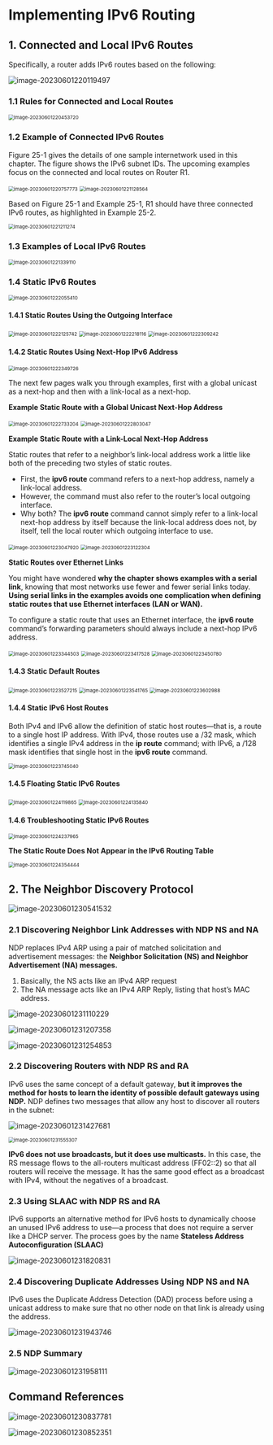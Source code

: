 # **Implementing IPv6 Routing**

## 1. **Connected and Local IPv6 Routes**

Specifically, a router adds IPv6 routes based on the following:

![image-20230601220119497](images/image-20230601220119497.png)

### 1.1 **Rules for Connected and Local Routes**

<img src="images/image-20230601220453720.png" alt="image-20230601220453720" style="zoom: 67%;" />

### 1.2 **Example of Connected IPv6 Routes**

Figure 25-1 gives the details of one sample internetwork used in this chapter. The figure shows the IPv6 subnet IDs. The upcoming examples focus on the connected and local routes on Router R1.

<img src="images/image-20230601220757773.png" alt="image-20230601220757773" style="zoom:67%;" />

<img src="images/image-20230601221128564.png" alt="image-20230601221128564" style="zoom:67%;" />

Based on Figure 25-1 and Example 25-1, R1 should have three connected IPv6 routes, as highlighted in Example 25-2.

<img src="images/image-20230601221211274.png" alt="image-20230601221211274" style="zoom:67%;" />

### 1.3 **Examples of Local IPv6 Routes**

<img src="images/image-20230601221339110.png" alt="image-20230601221339110" style="zoom:67%;" />

### 1.4 **Static IPv6 Routes**

<img src="images/image-20230601222055410.png" alt="image-20230601222055410" style="zoom:67%;" />

#### 1.4.1 **Static Routes Using the Outgoing Interface**

<img src="images/image-20230601222125742.png" alt="image-20230601222125742" style="zoom:67%;" />

<img src="images/image-20230601222218116.png" alt="image-20230601222218116" style="zoom:67%;" />

<img src="images/image-20230601222309242.png" alt="image-20230601222309242" style="zoom:67%;" />

#### 1.4.2 **Static Routes Using Next-Hop IPv6 Address**

<img src="images/image-20230601222349726.png" alt="image-20230601222349726" style="zoom:67%;" />

The next few pages walk you through examples, first with a global unicast as a next-hop and then with a link-local as a next-hop.

**Example Static Route with a Global Unicast Next-Hop Address**

<img src="images/image-20230601222733204.png" alt="image-20230601222733204" style="zoom:67%;" />

<img src="images/image-20230601222803047.png" alt="image-20230601222803047" style="zoom:67%;" />

**Example Static Route with a Link-Local Next-Hop Address**

Static routes that refer to a neighbor’s link-local address work a little like both of the preceding two styles of static routes. 

- First, the **ipv6 route** command refers to a next-hop address, namely a link-local address. 
- However, the command must also refer to the router’s local outgoing interface. 
- Why both? The **ipv6 route** command cannot simply refer to a link-local next-hop address by itself because the link-local address does not, by itself, tell the local router which outgoing interface to use.

<img src="images/image-20230601223047920.png" alt="image-20230601223047920" style="zoom:67%;" />

<img src="images/image-20230601223122304.png" alt="image-20230601223122304" style="zoom:67%;" />

**Static Routes over Ethernet Links**

You might have wondered **why the chapter shows examples with a serial link**, knowing that most networks use fewer and fewer serial links today. **Using serial links in the examples avoids one complication when defining static routes that use Ethernet interfaces (LAN or WAN).** 

To configure a static route that uses an Ethernet interface, the **ipv6 route** command’s forwarding parameters should always include a next-hop IPv6 address.

<img src="images/image-20230601223344503.png" alt="image-20230601223344503" style="zoom:67%;" />

<img src="images/image-20230601223417528.png" alt="image-20230601223417528" style="zoom:67%;" />

<img src="images/image-20230601223450780.png" alt="image-20230601223450780" style="zoom:67%;" />

#### 1.4.3 **Static Default Routes**

<img src="images/image-20230601223527215.png" alt="image-20230601223527215" style="zoom:67%;" />

<img src="images/image-20230601223541765.png" alt="image-20230601223541765" style="zoom:67%;" />

<img src="images/image-20230601223602988.png" alt="image-20230601223602988" style="zoom:67%;" />

#### 1.4.4 **Static IPv6 Host Routes**

Both IPv4 and IPv6 allow the definition of static host routes—that is, a route to a single host IP address. With IPv4, those routes use a /32 mask, which identifies a single IPv4 address in the **ip route** command; with IPv6, a /128 mask identifies that single host in the **ipv6 route** command.

<img src="images/image-20230601223745040.png" alt="image-20230601223745040" style="zoom:67%;" />

#### 1.4.5 **Floating Static IPv6 Routes**

<img src="images/image-20230601224119865.png" alt="image-20230601224119865" style="zoom:67%;" />

<img src="images/image-20230601224135840.png" alt="image-20230601224135840" style="zoom:67%;" />

#### 1.4.6 **Troubleshooting Static IPv6 Routes**

<img src="images/image-20230601224237965.png" alt="image-20230601224237965" style="zoom:67%;" />

**The Static Route Does Not Appear in the IPv6 Routing Table**

<img src="images/image-20230601224354444.png" alt="image-20230601224354444" style="zoom:67%;" />

## 2. **The Neighbor Discovery Protocol**

![image-20230601230541532](images/image-20230601230541532.png)

### 2.1 **Discovering Neighbor Link Addresses with NDP NS and NA**

NDP replaces IPv4 ARP using a pair of matched solicitation and advertisement messages: the **Neighbor Solicitation (NS) and Neighbor Advertisement (NA) messages.**

1. Basically, the NS acts like an IPv4 ARP request
2. The NA message acts like an IPv4 ARP Reply, listing that host’s MAC address.

![image-20230601231110229](images/image-20230601231110229.png)

![image-20230601231207358](images/image-20230601231207358.png)

![image-20230601231254853](images/image-20230601231254853.png)

### 2.2 **Discovering Routers with NDP RS and RA**

IPv6 uses the same concept of a default gateway, **but it improves the method for hosts to learn the identity of possible default gateways using NDP.** NDP defines two messages that allow any host to discover all routers in the subnet:

![image-20230601231427681](images/image-20230601231427681.png)

<img src="images/image-20230601231555307.png" alt="image-20230601231555307" style="zoom: 67%;" />

**IPv6 does not use broadcasts, but it does use multicasts.** In this case, the RS message flows to the all-routers multicast address (FF02::2) so that all routers will receive the message. It has the same good effect as a broadcast with IPv4, without the negatives of a broadcast.

### 2.3 **Using SLAAC with NDP RS and RA**

IPv6 supports an alternative method for IPv6 hosts to dynamically choose an unused IPv6 address to use—a process that does not require a server like a DHCP server. The process goes by the name **Stateless Address Autoconfiguration (SLAAC)**

![image-20230601231820831](images/image-20230601231820831.png)

### 2.4 **Discovering Duplicate Addresses Using NDP NS and NA**

IPv6 uses the Duplicate Address Detection (DAD) process before using a unicast address
 to make sure that no other node on that link is already using the address. 

![image-20230601231943746](images/image-20230601231943746.png)



### 2.5 **NDP Summary**

![image-20230601231958111](images/image-20230601231958111.png)

## **Command References**

![image-20230601230837781](images/image-20230601230837781.png)

![image-20230601230852351](images/image-20230601230852351.png)
